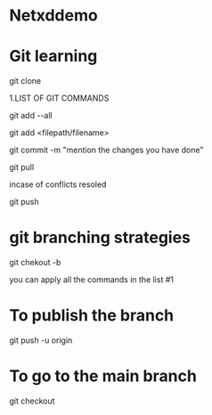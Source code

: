 # Netxddemo

# Git learning
git clone <repository>

1.LIST OF GIT COMMANDS

git add --all

git add <filepath/filename>

git commit -m "mention the changes you have done"

git pull

incase of conflicts resoled

git push

# git branching strategies

git chekout -b <branch name>

you can apply all the commands in the list #1

# To publish the branch 

git push -u origin <branch name>

# To go to the main branch

git checkout <branchname>
